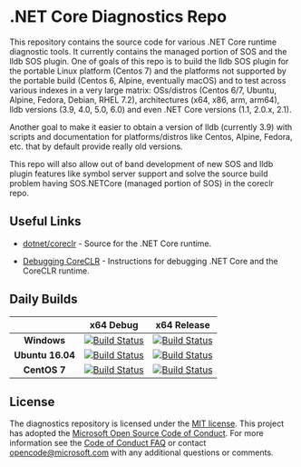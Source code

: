 .NET Core Diagnostics Repo
==========================

This repository contains the source code for various .NET Core runtime diagnostic tools. It currently contains the managed portion of SOS and the lldb SOS plugin. One of goals of this repo is to build the lldb SOS plugin for the portable Linux platform (Centos 7) and the platforms not supported by the portable build (Centos 6, Alpine, eventually macOS) and to test across various indexes in a very large matrix: OSs/distros (Centos 6/7, Ubuntu, Alpine, Fedora, Debian, RHEL 7.2), architectures (x64, x86, arm, arm64), lldb versions (3.9, 4.0, 5.0, 6.0) and even .NET Core versions (1.1, 2.0.x, 2.1). 

Another goal to make it easier to obtain a version of lldb (currently 3.9) with scripts and documentation for platforms/distros like Centos, Alpine, Fedora, etc. that by default provide really old versions. 

This repo will also allow out of band development of new SOS and lldb plugin features like symbol server support and solve the source build problem having SOS.NETCore (managed portion of SOS) in the coreclr repo.

## Useful Links

* [dotnet/coreclr](https://github.com/dotnet/coreclr) - Source for the .NET Core runtime.

* [Debugging CoreCLR](https://github.com/dotnet/coreclr/blob/master/Documentation/building/debugging-instructions.md) - Instructions for debugging .NET Core and the CoreCLR runtime.

[//]: # (Begin current test results)

## Daily Builds

|    | x64 Debug|x64 Release|
|:--:|:--:|:--:|
|**Windows**|[![Build Status](https://ci.dot.net/job/dotnet_diagnostics/job/master/job/Windows_NT_Debug/badge/icon)](https://ci.dot.net/job/dotnet_diagnostics/job/master/job/Windows_NT_Debug/)|[![Build Status](https://ci.dot.net/job/dotnet_diagnostics/job/master/job/Windows_NT_Release/badge/icon)](https://ci.dot.net/job/dotnet_diagnostics/job/master/job/Windows_NT_Release/)|
|**Ubuntu 16.04**|[![Build Status](https://ci.dot.net/job/dotnet_diagnostics/job/master/job/Ubuntu16.04_Debug/badge/icon)](https://ci.dot.net/job/dotnet_diagnostics/job/master/job/Ubuntu16.04_Debug/)|[![Build Status](https://ci.dot.net/job/dotnet_diagnostics/job/master/job/Ubuntu16.04_Release/badge/icon)](https://ci.dot.net/job/dotnet_diagnostics/job/master/job/Ubuntu16.04_Release/)|
|**CentOS 7**|[![Build Status](https://ci.dot.net/job/dotnet_diagnostics/job/master/job/CentOS7.1_Debug/badge/icon)](https://ci.dot.net/job/dotnet_diagnostics/job/master/job/CentOS7.1_Debug/)|[![Build Status](https://ci.dot.net/job/dotnet_diagnostics/job/master/job/CentOS7.1_Release/badge/icon)](https://ci.dot.net/job/dotnet_diagnostics/job/master/job/CentOS7.1_Release/)|

[//]: # (End current test results)



## License

The diagnostics repository is licensed under the [MIT license](LICENSE.TXT). This project has adopted the [Microsoft Open Source Code of Conduct](https://opensource.microsoft.com/codeofconduct/).  For more information see the [Code of Conduct FAQ](https://opensource.microsoft.com/codeofconduct/faq/) or contact [opencode@microsoft.com](mailto:opencode@microsoft.com) with any additional questions or comments.

